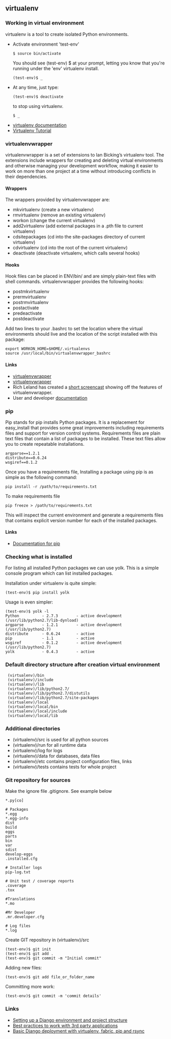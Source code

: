 ## virtualenv

### Working in virtual environment

virtualenv is a tool to create isolated Python environments.

 * Activate environment 'test-env'

    ```$ source bin/activate```
    
    You should see (test-env) $ at your prompt, letting you know that you're running 
    under the 'env' virtualenv install. 
    
    ```(test-env)$ _```

 * At any time, just type:
 
    ```(test-env)$ deactivate```
    
    to stop using virtualenv.
    
    ```$ _```

 - [virtualenv documentation](http://www.virtualenv.org/en/latest/index.html)
 - [Virtualenv Tutorial](http://simononsoftware.com/virtualenv-tutorial/)

### virtualenvwrapper

virtualenvwrapper is a set of extensions to Ian Bicking’s virtualenv tool. The extensions include wrappers for creating and deleting virtual environments and otherwise managing your development workflow, making it easier to work on more than one project at a time without introducing conflicts in their dependencies.

#### Wrappers

The wrappers provided by virtualenvwrapper are:

 - mkvirtualenv (create a new virtualenv)
 - rmvirtualenv (remove an existing virtualenv)
 - workon (change the current virtualenv)
 - add2virtualenv (add external packages in a .pth file to current virtualenv)
 - cdsitepackages (cd into the site-packages directory of current virtualenv)
 - cdvirtualenv (cd into the root of the current virtualenv)
 - deactivate (deactivate virtualenv, which calls several hooks)

#### Hooks

Hook files can be placed in ENV/bin/ and are simply plain-text files with shell commands. 
virtualenvwrapper provides the following hooks:

 - postmkvirtualenv
 - prermvirtualenv
 - postrmvirtualenv
 - postactivate
 - predeactivate
 - postdeactivate

Add two lines to your .bashrc to set the location where the virtual environments should live 
and the location of the script installed with this package:

```
export WORKON_HOME=$HOME/.virtualenvs
source /usr/local/bin/virtualenvwrapper_bashrc
```

#### Links

 - [virtualenvwrapper](http://www.doughellmann.com/projects/virtualenvwrapper/)
 - [virtualenvwrapper](http://www.doughellmann.com/articles/pythonmagazine/completely-different/2008-05-virtualenvwrapper/index.html)
 - Rich Leland has created a [short screencast](http://mathematism.com/2009/07/30/presentation-pip-and-virtualenv/) showing off the features of virtualenvwrapper. 
 - User and developer [documentation](http://virtualenvwrapper.readthedocs.org/)


### pip

Pip stands for pip installs Python packages. It is a replacement for easy_install that provides some great improvements including requirements files and support for version control systems. Requirements files are plain text files that contain a list of packages to be installed. These text files allow you to create repeatable installations.
```
argparse==1.2.1
distribute==0.6.24
wsgiref==0.1.2
```
Once you have a requirements file, Installing a package using pip is as simple as the following command:
```
pip install -r /path/to/requirements.txt
```

To make requirements file
```
pip freeze > /path/to/requirements.txt
```
This will inspect the current environment and generate a requirements files that contains explicit version number for each of the installed packages.

#### Links

 - [Documentation for pip](http://www.pip-installer.org/en/latest/)
 

### Checking what is installed

For listing all installed Python packages we can use yolk. This is a simple console program 
which can list installed packages.

Installation under virtualenv is quite simple:

```(test-env)$ pip install yolk```

Usage is even simpler:

```
(test-env)$ yolk -l
Python          - 2.7.3        - active development (/usr/lib/python2.7/lib-dynload)
argparse        - 1.2.1        - active development (/usr/lib/python2.7)
distribute      - 0.6.24       - active 
pip             - 1.1          - active 
wsgiref         - 0.1.2        - active development (/usr/lib/python2.7)
yolk            - 0.4.3        - active 
```

### Default directory structure after creation virtual environment

```
 (virtualenv)/bin
 (virtualenv)/include
 (virtualenv)/lib
 (virtualenv)/lib/python2.7/
 (virtualenv)/lib/python2.7/distutils
 (virtualenv)/lib/python2.7/site-packages
 (virtualenv)/local
 (virtualenv)/local/bin
 (virtualenv)/local/include
 (virtualenv)/local/lib
```

### Additional directories 

 - (virtualenv)/src is used for all python sources
 - (virtualenv)/run for all runtime data
 - (virtualenv)/log for logs
 - (virtualenv)/data for databases, data files
 - (virtualenv)/etc contains project configuration files, links
 - (virtualenv)/tests contains tests for whole project

### Git repository for sources

Make the ignore file .gitignore. See example below

```
*.py[co]

# Packages
*.egg
*.egg-info
dist
build
eggs
parts
bin
var
sdist
develop-eggs
.installed.cfg

# Installer logs
pip-log.txt

# Unit test / coverage reports
.coverage
.tox

#Translations
*.mo

#Mr Developer
.mr.developer.cfg

# Log files
*.log
```

Create GIT repository in (virtualenv)/src

```
(test-env)$ git init
(test-env)$ git add .
(test-env)$ git commit -m "Initial commit"
```
Adding new files:
```
(test-env)$ git add file_or_folder_name
```
Committing more work:
```
(test-env)$ git commit -m 'commit details'
```

### Links

 - [Setting up a Django environment and project structure](http://www.gyford.com/phil/writing/2010/09/29/django-environment.php)
 - [Best practices to work with 3rd party applications](https://code.djangoproject.com/wiki/BestPracticesToWorkWith3rdPartyAppsAndMakingYoursPortable)
 - [Basic Django deployment with virtualenv, fabric, pip and rsync](http://www.caktusgroup.com/blog/2010/04/22/basic-django-deployment-with-virtualenv-fabric-pip-and-rsync/)
 
 
